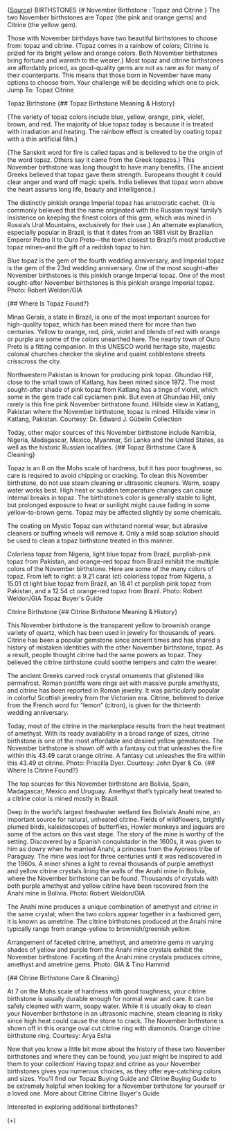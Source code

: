 {[Source](https://www.gia.edu/birthstones/november-birthstones)}
BIRTHSTONES
{# November Birthstone : Topaz and Citrine }
The two November birthstones are Topaz (the pink and orange gems) and Citrine 
(the yellow gem).

Those with November birthdays have two beautiful birthstones to choose from: 
topaz and citrine. {Topaz comes in a rainbow of colors; Citrine is prized for its 
bright yellow and orange colors. Both November birthstones bring fortune and 
warmth to the wearer.} 
Most topaz and citrine birthstones are affordably priced, as good-quality gems 
are not as rare as for many of their counterparts. This means that those born 
in November have many options to choose from. Your challenge will be deciding 
which one to pick.
Jump To:
Topaz Citrine

Topaz Birthstone
{## Topaz Birthstone Meaning & History}

{The variety of topaz colors include blue, yellow, orange, pink, violet, brown, 
and red. The majority of blue topaz today is because it is treated with 
irradiation and heating. The rainbow effect is created by coating topaz with a 
thin artificial film.}

{The Sanskrit word for fire is called tapas and is believed to be the origin of 
the word topaz. Others say it came from the Greek topazos.} This November 
birthstone was long thought to have many benefits. {The ancient Greeks believed 
that topaz gave them strength. Europeans thought it could clear anger and ward 
off magic spells. India believes that topaz worn above the heart assures long 
life, beauty and intelligence.}

The distinctly pinkish orange Imperial topaz has aristocratic cachet. {It is 
commonly believed that the name originated with the Russian royal family’s 
insistence on keeping the finest colors of this gem, which was mined in 
Russia’s Ural Mountains, exclusively for their use.} An alternate explanation, 
especially popular in Brazil, is that it dates from an 1881 visit by Brazilian 
Emperor Pedro II to Ouro Preto—the town closest to Brazil’s most productive 
topaz mines–and the gift of a reddish topaz to him.

Blue topaz is the gem of the fourth wedding anniversary, and Imperial topaz is 
the gem of the 23rd wedding anniversary.
One of the most sought-after November birthstones is this pinkish orange 
Imperial topaz.
One of the most sought-after November birthstones is this pinkish orange 
Imperial topaz. Photo: Robert Weldon/GIA

{## Where Is Topaz Found?}

Minas Gerais, a state in Brazil, is one of the most important sources for 
high-quality topaz, which has been mined there for more than two centuries. 
Yellow to orange, red, pink, violet and blends of red with orange or purple are 
some of the colors unearthed here. The nearby town of Ouro Preto is a fitting 
companion. In this UNESCO world heritage site, majestic colonial churches 
checker the skyline and quaint cobblestone streets crisscross the city.

Northwestern Pakistan is known for producing pink topaz. Ghundao Hill, close to 
the small town of Katlang, has been mined since 1972. The most sought-after 
shade of pink topaz from Katlang has a tinge of violet, which some in the gem 
trade call cyclamen pink. But even at Ghundao Hill, only rarely is this fine 
pink November birthstone found.
Hillside view in Katlang, Pakistan where the November birthstone, topaz is 
mined.
Hillside view in Katlang, Pakistan. Courtesy: Dr. Edward J. Gübelin Collection


Today, other major sources of this November birthstone include Namibia, 
Nigeria, Madagascar, Mexico, Myanmar, Sri Lanka and the United States, as well 
as the historic Russian localities.
{## Topaz Birthstone Care & Cleaning}

Topaz is an 8 on the Mohs scale of hardness, but it has poor toughness, so care 
is required to avoid chipping or cracking. To clean this November birthstone, 
do not use steam cleaning or ultrasonic cleaners. Warm, soapy water works best. 
High heat or sudden temperature changes can cause internal breaks in topaz. The 
birthstone’s color is generally stable to light, but prolonged exposure to 
heat or sunlight might cause fading in some yellow-to-brown gems. Topaz may be 
affected slightly by some chemicals.

The coating on Mystic Topaz can withstand normal wear, but abrasive cleaners or 
buffing wheels will remove it. Only a mild soap solution should be used to 
clean a topaz birthstone treated in this manner.

Colorless topaz from Nigeria, light blue topaz from Brazil, purplish-pink topaz 
from Pakistan, and orange-red topaz from Brazil exhibit the multiple colors of 
the November birthstone.
Here are some of the many colors of topaz. From left to right: a 9.21 carat 
(ct) colorless topaz from Nigeria, a 15.01 ct light blue topaz from Brazil, an 
18.41 ct purplish pink topaz from Pakistan, and a 12.54 ct orange-red topaz 
from Brazil. Photo: Robert Weldon/GIA
Topaz Buyer's Guide

Citrine Birthstone
{## Citrine Birthstone Meaning & History}

This November birthstone is the transparent yellow to brownish orange variety 
of quartz, which has been used in jewelry for thousands of years. Citrine has 
been a popular gemstone since ancient times and has shared a history of 
mistaken identities with the other November birthstone, topaz. As a result, 
people thought citrine had the same powers as topaz. They believed the citrine 
birthstone could soothe tempers and calm the wearer.

The ancient Greeks carved rock crystal ornaments that glistened like 
permafrost. Roman pontiffs wore rings set with massive purple amethysts, and 
citrine has been reported in Roman jewelry. It was particularly popular in 
colorful Scottish jewelry from the Victorian era. Citrine, believed to derive 
from the French word for “lemon” (citron), is given for the thirteenth 
wedding anniversary.

Today, most of the citrine in the marketplace results from the heat treatment 
of amethyst. With its ready availability in a broad range of sizes, citrine 
birthstone is one of the most affordable and desired yellow gemstones.
The November birthstone is shown off with a fantasy cut that unleashes the fire 
within this 43.49 carat orange citrine.
A fantasy cut unleashes the fire within this 43.49 ct citrine. Photo: Priscilla 
Dyer. Courtesy: John Dyer & Co.
{## Where Is Citrine Found?}

The top sources for this November birthstone are Bolivia, Spain, Madagascar, 
Mexico and Uruguay. Amethyst that’s typically heat treated to a citrine color 
is mined mostly in Brazil.

Deep in the world’s largest freshwater wetland lies Bolivia’s Anahí mine, 
an important source for natural, unheated citrine. Fields of wildflowers, 
brightly plumed birds, kaleidoscopes of butterflies, Howler monkeys and jaguars 
are some of the actors on this vast stage. The story of the mine is worthy of 
the setting. Discovered by a Spanish conquistador in the 1600s, it was given to 
him as dowry when he married Anahí, a princess from the Ayoreos tribe of 
Paraguay. The mine was lost for three centuries until it was rediscovered in 
the 1960s.
A miner shines a light to reveal thousands of purple amethyst and yellow 
citrine crystals lining the walls of the Anahí mine in Bolivia, where the 
November birthstone can be found.
Thousands of crystals with both purple amethyst and yellow citrine have been 
recovered from the Anahí mine in Bolivia. Photo: Robert Weldon/GIA


The Anahí mine produces a unique combination of amethyst and citrine in the 
same crystal; when the two colors appear together in a fashioned gem, it is 
known as ametrine. The citrine birthstones produced at the Anahí mine 
typically range from orange-yellow to brownish/greenish yellow.

Arrangement of faceted citrine, amethyst, and ametrine gems in varying shades 
of yellow and purple from the Anahí mine crystals exhibit the November 
birthstone.
Faceting of the Anahí mine crystals produces citrine, amethyst and ametrine 
gems. Photo: GIA & Tino Hammid

{## Citrine Birthstone Care & Cleaning}

At 7 on the Mohs scale of hardness with good toughness, your citrine birthstone 
is usually durable enough for normal wear and care. It can be safely cleaned 
with warm, soapy water. While it is usually okay to clean your November 
birthstone in an ultrasonic machine, steam cleaning is risky since high heat 
could cause the stone to crack.
The November birthstone is shown off in this orange oval cut citrine ring with 
diamonds.
Orange citrine birthstone ring. Courtesy: Arya Esha


Now that you know a little bit more about the history of these two November 
birthstones and where they can be found, you just might be inspired to add them 
to your collection! Having topaz and citrine as your November birthstones gives 
you numerous choices, as they offer eye-catching colors and sizes. You’ll 
find our Topaz Buying Guide and Citrine Buying Guide to be extremely helpful 
when looking for a November birthstone for yourself or a loved one.
More about Citrine Citrine Buyer's Guide

Interested in exploring additional birthstones?

(+)
